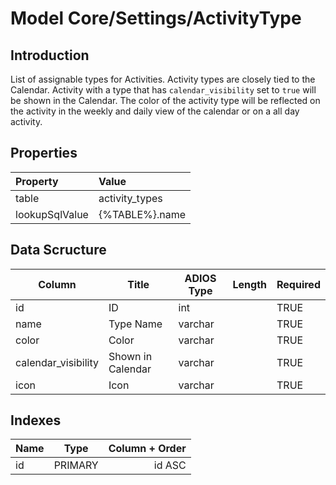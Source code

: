 # Model Core/Settings/ActivityType

## Introduction

List of assignable types for Activities. Activity types are closely tied to the Calendar. Activity with a type that has ```calendar_visibility``` set to ```true``` will be shown in the Calendar. The color of the activity type will be reflected on the activity in the weekly and daily view of the calendar or on a all day activity.

## Properties

| Property       | Value          |
| :------------- | :------------- |
| table          | activity_types |
| lookupSqlValue | {%TABLE%}.name |

## Data Scructure

| Column              | Title             | ADIOS Type | Length | Required |
| ------------------- | ----------------- | ---------- | ------ | -------- |
| id                  | ID                | int        |        | TRUE     |
| name                | Type Name         | varchar    |        | TRUE     |
| color               | Color             | varchar    |        | TRUE     |
| calendar_visibility | Shown in Calendar | varchar    |        | TRUE     |
| icon                | Icon              | varchar    |        | TRUE     |

## Indexes

| Name |  Type   | Column + Order |
| :--- | :-----: | -------------: |
| id   | PRIMARY |         id ASC |
